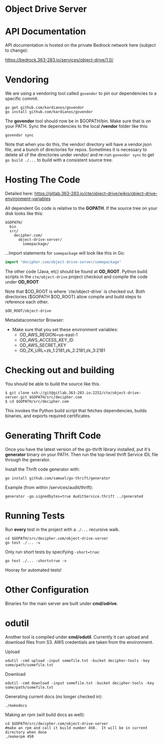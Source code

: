 # Object Drive Server

# API Documentation

API documentation is hosted on the private Bedrock network here (subject to change):

https://bedrock.363-283.io/services/object-drive/1.0/

# Vendoring

We are using a vendoring tool called `govendor` to pin our dependencies to a specific commit.

```
go get github.com/kardianos/govendor
go install github.com/kardianos/govendor
```


The **govendor** tool should now be in $GOPATH/bin. Make sure that is on your PATH.
Sync the dependencies to the local **/vendor** folder like this:

```
govendor sync
```
Note that when you do this, the vendor/ directory will have a vendor.json file, and a bunch of directories for repos.
Sometimes it is necessary to delete all of the directories under vendor/ and re-run `govendor sync` to get `go build ./...`
to build with a consistent source tree.

# Hosting The Code

Detailed here: https://gitlab.363-283.io/cte/object-drive/wikis/object-drive-environment-variables

All dependent Go code is relative to the **GOPATH**. If the source tree on your
disk looks like this:

```
$GOPATH/
  bin
  src/
    decipher.com/
      object-drive-server/
        somepackage/
```

...Import statements for `somepackage` will look like this in Go:

```go
import "decipher.com/object-drive-server/somepackage"
```

The other code (Java, etc) should be found at **OD_ROOT**. Python build scripts
in the `cte/object-drive` project checkout and compile the code under **OD_ROOT**

Note that $OD_ROOT is where `cte/object-drive` is checked out.
Both directories ($GOPATH $OD_ROOT) allow compile and build steps
to reference each other.

```
$OD_ROOT/object-drive
```

Metadataconnector Browser:

* Make sure that you set these environment variables:
  * OD_AWS_REGION=us-east-1
  * OD_AWS_ACCESS_KEY_ID
  * OD_AWS_SECRET_KEY
  * OD_ZK_URL=zk_1:2181,zk_2:2181,zk_3:2181

# Checking out and building

You should be able to build the source like this.

```
$ git clone ssh://git@gitlab.363-283.io:2252/cte/object-drive-server.git $GOPATH/src/decipher.com
$ cd $GOPATH/src/decipher.com
```

This invokes the Python build script that fetches dependencies, builds binaries,
and exports required certificates.

# Generating Thrift Code

Once you have the latest version of the go-thrift library installed, put it's
**generator** binary on your PATH. Then run the top-level thrift Service IDL
file through the generator.

Install the Thrift code generator with:

```
go install github.com/samuel/go-thrift/generator
```

Example (from within /services/audit/thrift):

```
generator -go.signedbytes=true AuditService.thrift ../generated
```

# Running Tests

Run **every** test in the project with a `./...` recursive walk.

```
cd $GOPATH/src/decipher.com/object-drive-server
go test ./... -v
```

Only run short tests by specifying `-short=true`:

```
go test ./... -short=true -v
```

Hooray for automated tests!


# Other Configuration

Binaries for the main server are built under **cmd/odrive**. 

# odutil

Another tool is compiled under **cmd/odutil**. Currently it can upload and 
download files from S3. AWS credentials are taken from the environment.

Upload 

```
odutil -cmd upload -input somefile.txt -bucket decipher-tools -key some/path/somefile.txt 
```

Download

```
odutil -cmd download -input somefile.txt -bucket decipher-tools -key some/path/somefile.txt 
```

Generating current docs (no longer checked in):

```
./makedocs
```

Making an rpm (will build docs as well):

```
cd $GOPATH/src/decipher.com/object-drive-server
#make an rpm and call it build number 450.  It will be in current directory when done
./makerpm 450
```

